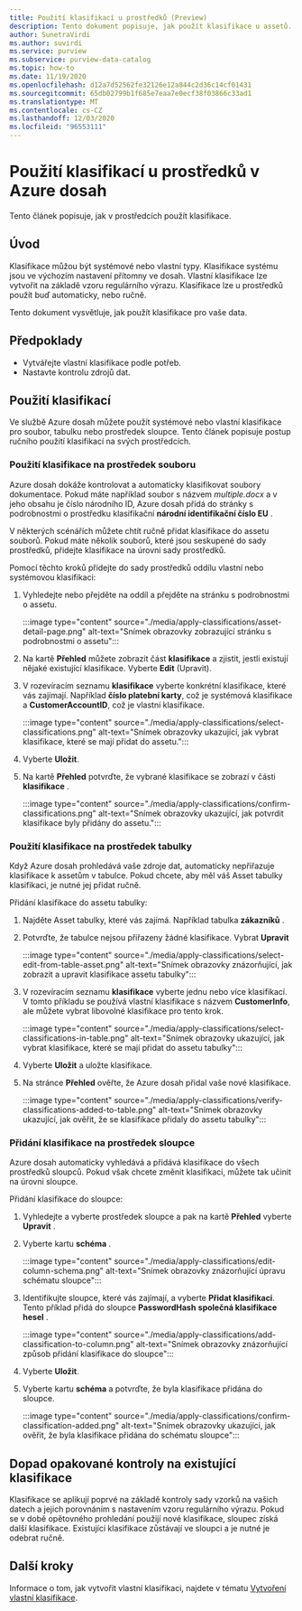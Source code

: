 ```yaml
---
title: Použití klasifikací u prostředků (Preview)
description: Tento dokument popisuje, jak použít klasifikace u assetů.
author: SunetraVirdi
ms.author: suvirdi
ms.service: purview
ms.subservice: purview-data-catalog
ms.topic: how-to
ms.date: 11/19/2020
ms.openlocfilehash: d12a7d52562fe32126e12a844c2d36c14cf01431
ms.sourcegitcommit: 65db02799b1f685e7eaa7e0ecf38f03866c33ad1
ms.translationtype: MT
ms.contentlocale: cs-CZ
ms.lasthandoff: 12/03/2020
ms.locfileid: "96553111"
---
```

# <a name="apply-classifications-on-assets-in-azure-purview"></a>Použití klasifikací u prostředků v Azure dosah

Tento článek popisuje, jak v prostředcích použít klasifikace.

## <a name="introduction"></a>Úvod

Klasifikace můžou být systémové nebo vlastní typy. Klasifikace systému jsou ve výchozím nastavení přítomny ve dosah. Vlastní klasifikace lze vytvořit na základě vzoru regulárního výrazu. Klasifikace lze u prostředků použít buď automaticky, nebo ručně.

Tento dokument vysvětluje, jak použít klasifikace pro vaše data.

## <a name="prerequisites"></a>Předpoklady

- Vytvářejte vlastní klasifikace podle potřeb.
- Nastavte kontrolu zdrojů dat.

## <a name="apply-classifications"></a>Použití klasifikací
Ve službě Azure dosah můžete použít systémové nebo vlastní klasifikace pro soubor, tabulku nebo prostředek sloupce. Tento článek popisuje postup ručního použití klasifikací na svých prostředcích.

### <a name="apply-classification-to-a-file-asset"></a>Použití klasifikace na prostředek souboru
Azure dosah dokáže kontrolovat a automaticky klasifikovat soubory dokumentace. Pokud máte například soubor s názvem *multiple.docx* a v jeho obsahu je číslo národního ID, Azure dosah přidá do stránky s podrobnostmi o prostředku klasifikační **národní identifikační číslo EU** .

V některých scénářích můžete chtít ručně přidat klasifikace do assetu souborů. Pokud máte několik souborů, které jsou seskupené do sady prostředků, přidejte klasifikace na úrovni sady prostředků.

Pomocí těchto kroků přidejte do sady prostředků oddílu vlastní nebo systémovou klasifikaci:

1. Vyhledejte nebo přejděte na oddíl a přejděte na stránku s podrobnostmi o assetu.

    :::image type="content" source="./media/apply-classifications/asset-detail-page.png" alt-text="Snímek obrazovky zobrazující stránku s podrobnostmi o assetu":::

1. Na kartě **Přehled** můžete zobrazit část **klasifikace** a zjistit, jestli existují nějaké existující klasifikace. Vyberte **Edit** (Upravit).

1. V rozevíracím seznamu **klasifikace** vyberte konkrétní klasifikace, které vás zajímají. Například **číslo platební karty**, což je systémová klasifikace a **CustomerAccountID**, což je vlastní klasifikace.

    :::image type="content" source="./media/apply-classifications/select-classifications.png" alt-text="Snímek obrazovky ukazující, jak vybrat klasifikace, které se mají přidat do assetu.":::

1. Vyberte **Uložit**.

1. Na kartě **Přehled** potvrďte, že vybrané klasifikace se zobrazí v části **klasifikace** .

    :::image type="content" source="./media/apply-classifications/confirm-classifications.png" alt-text="Snímek obrazovky ukazující, jak potvrdit klasifikace byly přidány do assetu.":::

### <a name="apply-classification-to-a-table-asset"></a>Použití klasifikace na prostředek tabulky

Když Azure dosah prohledává vaše zdroje dat, automaticky nepřiřazuje klasifikace k assetům v tabulce. Pokud chcete, aby měl váš Asset tabulky klasifikaci, je nutné jej přidat ručně.

Přidání klasifikace do assetu tabulky:

1. Najděte Asset tabulky, které vás zajímá. Například tabulka **zákazníků** .

1. Potvrďte, že tabulce nejsou přiřazeny žádné klasifikace. Vybrat **Upravit**

    :::image type="content" source="./media/apply-classifications/select-edit-from-table-asset.png" alt-text="Snímek obrazovky znázorňující, jak zobrazit a upravit klasifikace assetu tabulky":::

1. V rozevíracím seznamu **klasifikace** vyberte jednu nebo více klasifikací. V tomto příkladu se používá vlastní klasifikace s názvem **CustomerInfo**, ale můžete vybrat libovolné klasifikace pro tento krok.

    :::image type="content" source="./media/apply-classifications/select-classifications-in-table.png" alt-text="Snímek obrazovky ukazující, jak vybrat klasifikace, které se mají přidat do assetu tabulky":::

1. Vyberte **Uložit** a uložte klasifikace.

1. Na stránce **Přehled** ověřte, že Azure dosah přidal vaše nové klasifikace.

    :::image type="content" source="./media/apply-classifications/verify-classifications-added-to-table.png" alt-text="Snímek obrazovky ukazující, jak ověřit, že se klasifikace přidaly do assetu tabulky":::

### <a name="add-classification-to-a-column-asset"></a>Přidání klasifikace na prostředek sloupce

Azure dosah automaticky vyhledává a přidává klasifikace do všech prostředků sloupců. Pokud však chcete změnit klasifikaci, můžete tak učinit na úrovni sloupce.

Přidání klasifikace do sloupce:

1. Vyhledejte a vyberte prostředek sloupce a pak na kartě **Přehled** vyberte **Upravit** .

1. Vyberte kartu **schéma** .

    :::image type="content" source="./media/apply-classifications/edit-column-schema.png" alt-text="Snímek obrazovky znázorňující úpravu schématu sloupce":::

1. Identifikujte sloupce, které vás zajímají, a vyberte **Přidat klasifikaci**. Tento příklad přidá do sloupce **PasswordHash** **společná klasifikace hesel** .

    :::image type="content" source="./media/apply-classifications/add-classification-to-column.png" alt-text="Snímek obrazovky znázorňující způsob přidání klasifikace do sloupce":::

1. Vyberte **Uložit**.

1. Vyberte kartu **schéma** a potvrďte, že byla klasifikace přidána do sloupce.

    :::image type="content" source="./media/apply-classifications/confirm-classification-added.png" alt-text="Snímek obrazovky ukazující, jak ověřit, že byla klasifikace přidána do schématu sloupce":::

## <a name="impact-of-rescanning-on-existing-classifications"></a>Dopad opakované kontroly na existující klasifikace

Klasifikace se aplikují poprvé na základě kontroly sady vzorků na vašich datech a jejich porovnáním s nastavením vzoru regulárního výrazu. Pokud se v době opětovného prohledání použijí nové klasifikace, sloupec získá další klasifikace. Existující klasifikace zůstávají ve sloupci a je nutné je odebrat ručně.

## <a name="next-steps"></a>Další kroky
Informace o tom, jak vytvořit vlastní klasifikaci, najdete v tématu [Vytvoření vlastní klasifikace](create-a-custom-classification-and-classification-rule.md).